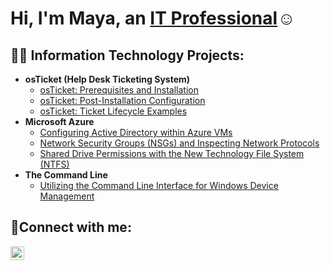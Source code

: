 <h1>Hi, I'm Maya, an <a href="https://www.linkedin.com/in/maya-b-5034b5236">IT Professional</a>☺</h1>

<h2>👨‍💻 Information Technology Projects:</h2>

- <b>osTicket (Help Desk Ticketing System)</b>
  - [osTicket: Prerequisites and Installation](https://github.com/maya-boro/osticket-prereqs)
  - [osTicket: Post-Installation Configuration](https://github.com/maya-boro/post-install-config)
  - [osTicket: Ticket Lifecycle Examples](https://github.com/maya-boro/ticket-lifecycle)
- <b>Microsoft Azure</b>
  - [Configuring Active Directory within Azure VMs](https://github.com/maya-boro/configure-ad)
  - [Network Security Groups (NSGs) and Inspecting Network Protocols](https://github.com/maya-boro/azure-network-protocols)
  - [Shared Drive Permissions with the New Technology File System (NTFS)](https://github.com/maya-boro/shared-drive-permissions)
- <b>The Command Line</b>
   - [Utilizing the Command Line Interface for Windows Device Management](https://github.com/maya-boro/command-line)
   
<h2>🤳Connect with me:</h2>

[<img align="left" alt="Maya | LinkedIn" width="22px" src="https://cdn.jsdelivr.net/npm/simple-icons@v3/icons/linkedin.svg" />][linkedin]

[linkedin]: https://www.linkedin.com/in/maya-b-5034b5236
